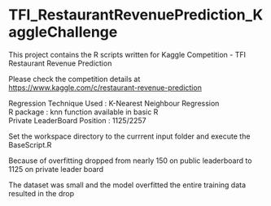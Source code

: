 # TFI_RestaurantRevenuePrediction_KaggleChallenge
This project contains the R scripts written for Kaggle Competition - TFI Restaurant Revenue Prediction <br />

Please check the competition details at <br />
https://www.kaggle.com/c/restaurant-revenue-prediction <br />

Regression Technique Used         :  K-Nearest Neighbour Regression <br />
R package                 		  :  knn function available in basic R<br />
Private LeaderBoard Position      : 1125/2257 <br />

<p>Set the workspace directory to the currrent input folder and execute the BaseScript.R</p>
<p>Because of overfitting dropped from nearly 150 on public leaderboard  to 1125 on private leader board</p>
<p>The dataset was small and the model overfitted the entire training data resulted in the drop </p>